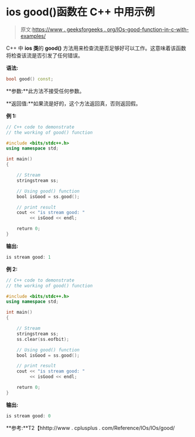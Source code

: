 # ios good()函数在 C++ 中用示例

> 原文:[https://www . geeksforgeeks . org/IOs-good-function-in-c-with-examples/](https://www.geeksforgeeks.org/ios-good-function-in-c-with-examples/)

C++ 中 **ios 类**的 **good()** 方法用来检查流是否足够好可以工作。这意味着该函数将检查该流是否引发了任何错误。

**语法:**

```cpp
bool good() const;

```

**参数:**此方法不接受任何参数。

**返回值:**如果流是好的，这个方法返回真，否则返回假。

**例 1:**

```cpp
// C++ code to demonstrate
// the working of good() function

#include <bits/stdc++.h>
using namespace std;

int main()
{

    // Stream
    stringstream ss;

    // Using good() function
    bool isGood = ss.good();

    // print result
    cout << "is stream good: "
         << isGood << endl;

    return 0;
}
```

**输出:**

```cpp
is stream good: 1

```

**例 2:**

```cpp
// C++ code to demonstrate
// the working of good() function

#include <bits/stdc++.h>
using namespace std;

int main()
{

    // Stream
    stringstream ss;
    ss.clear(ss.eofbit);

    // Using good() function
    bool isGood = ss.good();

    // print result
    cout << "is stream good: "
         << isGood << endl;

    return 0;
}
```

**输出:**

```cpp
is stream good: 0

```

**参考:**T2【hhttp://www . cplusplus . com/Reference/IOs/IOs/good/
